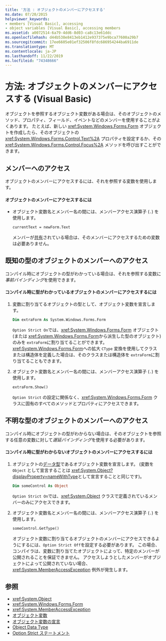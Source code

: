 ```yaml
---
title: '方法 : オブジェクトのメンバーにアクセスする'
ms.date: 07/20/2015
helpviewer_keywords:
- members [Visual Basic], accessing
- object variables [Visual Basic], accessing members
ms.assetid: a0072514-6a79-4dd6-8d03-ca8c13e61ddc
ms.openlocfilehash: d44b538e8413eb1412e937375e9bca77600a29b7
ms.sourcegitcommit: 17ee6605e01ef32506f8fdc686954244ba6911de
ms.translationtype: MT
ms.contentlocale: ja-JP
ms.lasthandoff: 11/22/2019
ms.locfileid: "74348666"
---
```

# <a name="how-to-access-members-of-an-object-visual-basic"></a>方法: オブジェクトのメンバーにアクセスする (Visual Basic)

オブジェクトを参照するオブジェクト変数がある場合は、そのオブジェクトのメソッド、プロパティ、フィールド、イベントなどのメンバーを使用することがよくあります。 たとえば、新しい <xref:System.Windows.Forms.Form> オブジェクトを作成したら、そのオブジェクトの <xref:System.Windows.Forms.Control.Text%2A> プロパティを設定するか、その <xref:System.Windows.Forms.Control.Focus%2A> メソッドを呼び出すことができます。

## <a name="accessing-members"></a>メンバーへのアクセス

オブジェクトのメンバーにアクセスするには、それを参照する変数を使用します。

#### <a name="to-access-members-of-an-object"></a>オブジェクトのメンバーにアクセスするには

- オブジェクト変数名とメンバー名の間には、メンバーアクセス演算子 (`.`) を使用します。

    ```vb
    currentText = newForm.Text
    ```

    メンバーが[共有](../../../../visual-basic/language-reference/modifiers/shared.md)されている場合は、そのメンバーにアクセスするための変数は必要ありません。

## <a name="accessing-members-of-an-object-of-known-type"></a>既知の型のオブジェクトのメンバーへのアクセス

コンパイル時にオブジェクトの型がわかっている場合は、それを参照する変数に*事前バインディング*を使用できます。

#### <a name="to-access-members-of-an-object-for-which-you-know-the-type-at-compile-time"></a>コンパイル時に型がわかっているオブジェクトのメンバーにアクセスするには

1. 変数に割り当てるオブジェクトの型として、オブジェクト変数を宣言します。

    ```vb
    Dim extraForm As System.Windows.Forms.Form
    ```

    `Option Strict On`では、<xref:System.Windows.Forms.Form> オブジェクト (または <xref:System.Windows.Forms.Form>から派生した型のオブジェクト) のみを `extraForm`に割り当てることができます。 <xref:System.Windows.Forms.Form>への拡大 `CType` 変換を使用してクラスまたは構造体を定義した場合は、そのクラスまたは構造体を `extraForm`に割り当てることもできます。

2. オブジェクト変数名とメンバー名の間には、メンバーアクセス演算子 (`.`) を使用します。

    ```vb
    extraForm.Show()
    ```

    `Option Strict` の設定に関係なく、<xref:System.Windows.Forms.Form> クラスに固有のすべてのメソッドとプロパティにアクセスできます。

## <a name="accessing-members-of-an-object-of-unknown-type"></a>不明な型のオブジェクトのメンバーへのアクセス

コンパイル時にオブジェクトの型がわからない場合は、そのオブジェクトを参照する任意の変数に対して*遅延バインディング*を使用する必要があります。

#### <a name="to-access-members-of-an-object-for-which-you-do-not-know-the-type-at-compile-time"></a>コンパイル時に型がわからないオブジェクトのメンバーにアクセスするには

1. オブジェクトの[データ型](../../../../visual-basic/language-reference/data-types/object-data-type.md)であるオブジェクト変数を宣言します。 (変数を `Object` として宣言することは <xref:System.Object?displayProperty=nameWithType>として宣言することと同じです)。

    ```vb
    Dim someControl As Object
    ```

    `Option Strict On`では、<xref:System.Object> クラスで定義されているメンバーのみにアクセスできます。

2. オブジェクト変数名とメンバー名の間には、メンバーアクセス演算子 (`.`) を使用します。

    ```vb
    someControl.GetType()
    ```

    オブジェクト変数に割り当てるオブジェクトのメンバーにアクセスできるようにするには、`Option Strict Off`を設定する必要があります。 この場合、コンパイラは、変数に割り当てたオブジェクトによって、特定のメンバーが公開されることを保証できません。 アクセスしようとしたメンバーがオブジェクトによって公開されていない場合、<xref:System.MemberAccessException> 例外が発生します。

## <a name="see-also"></a>参照

- <xref:System.Object>
- <xref:System.Windows.Forms.Form>
- <xref:System.MemberAccessException>
- [オブジェクト変数](../../../../visual-basic/programming-guide/language-features/variables/object-variables.md)
- [オブジェクト変数の宣言](../../../../visual-basic/programming-guide/language-features/variables/object-variable-declaration.md)
- [Object Data Type](../../../../visual-basic/language-reference/data-types/object-data-type.md)
- [Option Strict ステートメント](../../../../visual-basic/language-reference/statements/option-strict-statement.md)
